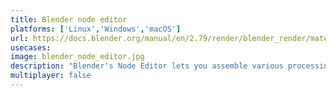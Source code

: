 ```yaml
---
title: Blender node editor
platforms: ['Linux','Windows','macOS']
url: https://docs.blender.org/manual/en/2.79/render/blender_render/materials/nodes/introduction.html
usecases: 
image: blender_node_editor.jpg
description: "Blender's Node Editor lets you assemble various processing blocks (nodes) into combinations which feed data to one another along connections that you specify to produce complex effects"
multiplayer: false
---
```

